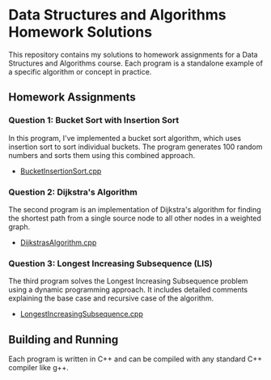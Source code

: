 # Data Structures and Algorithms Homework Solutions

This repository contains my solutions to homework assignments for a Data Structures and Algorithms course. Each program is a standalone example of a specific algorithm or concept in practice.

## Homework Assignments

### Question 1: Bucket Sort with Insertion Sort
In this program, I've implemented a bucket sort algorithm, which uses insertion sort to sort individual buckets. The program generates 100 random numbers and sorts them using this combined approach.

- [BucketInsertionSort.cpp](/BucketInsertionSort.cpp)

### Question 2: Dijkstra's Algorithm
The second program is an implementation of Dijkstra's algorithm for finding the shortest path from a single source node to all other nodes in a weighted graph.

- [DijkstrasAlgorithm.cpp](/DijkstrasAlgorithm.cpp)

### Question 3: Longest Increasing Subsequence (LIS)
The third program solves the Longest Increasing Subsequence problem using a dynamic programming approach. It includes detailed comments explaining the base case and recursive case of the algorithm.

- [LongestIncreasingSubsequence.cpp](/LongestIncreasingSubsequence.cpp)

## Building and Running

Each program is written in C++ and can be compiled with any standard C++ compiler like g++.
